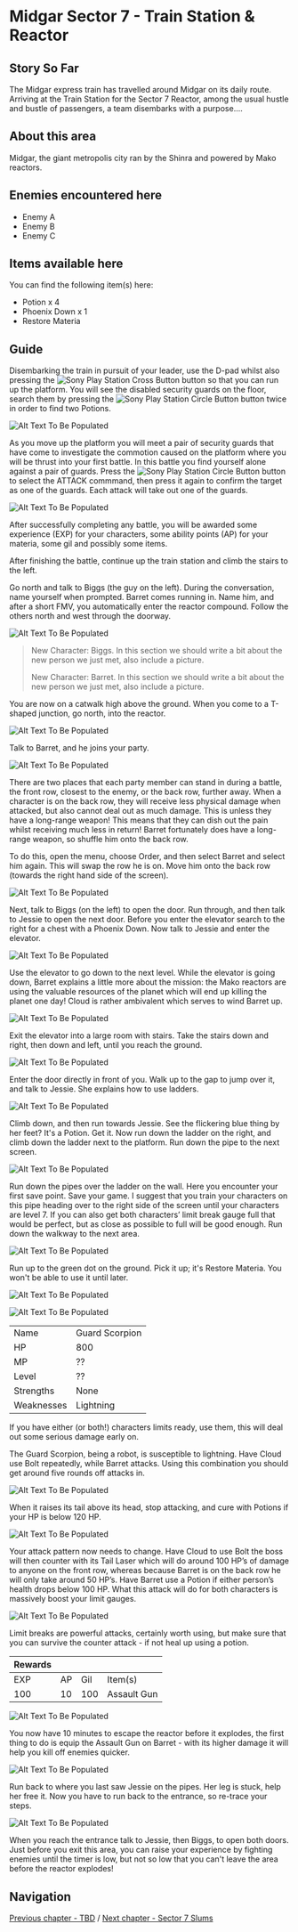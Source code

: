 #  Midgar Sector 7 - Train Station & Reactor


## Story So Far

The Midgar express train has travelled around Midgar on its daily route. Arriving at the Train Station for the Sector 7 Reactor, among the usual hustle and bustle of passengers, a team disembarks with a purpose....

## About this area

Midgar, the giant metropolis city ran by the Shinra and powered by Mako reactors.

## Enemies encountered here

- Enemy A
- Enemy B
- Enemy C

## Items available here

You can find the following item(s) here:

- Potion x 4
- Phoenix Down x 1
- Restore Materia

## Guide

Disembarking the train in pursuit of your leader, use the D-pad whilst also pressing the ![Sony Play Station Cross Button](../general-assets/sony-playstation-cross.png) button so that you can run up the platform. You will see the disabled security guards on the floor, search them by pressing the ![Sony Play Station Circle Button](../general-assets/sony-playstation-circle.png) button twice in order to find two Potions.

![Alt Text To Be Populated](../walkthrough-assets/ch01_01.jpg) 

As you move up the platform you will meet a pair of security guards that have come to investigate the commotion caused on the platform where you will be thrust into your first battle. In this battle you find yourself alone against a pair of guards. Press the ![Sony Play Station Circle Button](../general-assets/sony-playstation-circle.png) button to select the ATTACK commmand, then press it again to confirm the target as one of the guards. Each attack will take out one of the guards.

![Alt Text To Be Populated](../walkthrough-assets/ch01_02.jpg) 

After successfully completing any battle, you will be awarded some experience (EXP) for your characters, some ability points (AP) for your materia, some gil and possibly some items.

After finishing the battle, continue up the train station and climb the stairs to the left.

Go north and talk to Biggs (the guy on the left). During the conversation, name yourself when prompted. Barret comes running in. Name him, and after a short FMV, you automatically enter the reactor compound. Follow the others north and west through the doorway.

![Alt Text To Be Populated](../walkthrough-assets/ch01_03.jpg) 

> New Character: Biggs. 
> In this section we should write a bit about the new person we just met, also include a picture.
>
> New Character: Barret. 
> In this section we should write a bit about the new person we just met, also include a picture.

You are now on a catwalk high above the ground. When you come to a T-shaped junction, go north, into the reactor. 

![Alt Text To Be Populated](../walkthrough-assets/ch01_04.jpg) 

Talk to Barret, and he joins your party.

![Alt Text To Be Populated](../walkthrough-assets/ch01_05.jpg) 

There are two places that each party member can stand in during a battle, the front row, closest to the enemy, or the back row, further away. When a character is on the back row, they will receive less physical damage when attacked, but also cannot deal out as much damage. This is unless they have a long-range weapon! This means that they can dish out the pain whilst receiving much less in return! Barret fortunately does have a long-range weapon, so shuffle him onto the back row.


To do this, open the menu, choose Order, and then select Barret and select him again. This will swap the row he is on. Move him onto the back row (towards the right hand side of the screen).

![Alt Text To Be Populated](../walkthrough-assets/ch01_06.png) 

Next, talk to Biggs (on the left) to open the door. Run through, and then talk to Jessie to open the next door. Before you enter the elevator search to the right for a chest with a Phoenix Down. Now talk to Jessie and enter the elevator.

![Alt Text To Be Populated](../walkthrough-assets/ch01_07.jpg) 

Use the elevator to go down to the next level. While the elevator is going down, Barret explains a little more about the mission: the Mako reactors are using the valuable resources of the planet which will end up killing the planet one day! Cloud is rather ambivalent which serves to wind Barret up.

![Alt Text To Be Populated](../walkthrough-assets/ch01_08.jpg) 

Exit the elevator into a large room with stairs. Take the stairs down and right, then down and left, until you reach the ground.

![Alt Text To Be Populated](../walkthrough-assets/ch01_09.jpg) 

Enter the door directly in front of you. Walk up to the gap to jump over it, and talk to Jessie. She explains how to use ladders.

![Alt Text To Be Populated](../walkthrough-assets/ch01_10.jpg) 


Climb down, and then run towards Jessie. See the flickering blue thing by her feet? It's a Potion. Get it. Now run down the ladder on the right, and climb down the ladder next to the platform. Run down the pipe to the next screen.

![Alt Text To Be Populated](../walkthrough-assets/ch01_11.jpg) 

Run down the pipes over the ladder on the wall. Here you encounter your first save point. Save your game. I suggest that you train your characters on this pipe heading over to the right side of the screen until your characters are level 7. If you can also get both characters’ limit break gauge full that would be perfect, but as close as possible to full will be good enough. Run down the walkway to the next area.

![Alt Text To Be Populated](../walkthrough-assets/ch01_12.jpg) 


Run up to the green dot on the ground. Pick it up; it's Restore Materia. You won't be able to use it until later.

![Alt Text To Be Populated](../walkthrough-assets/ch01_13.jpg) 

![Alt Text To Be Populated](../general-assets/boss-banner.png) 

|   |   |
|---|---|
| Name  | Guard Scorpion  |
| HP  | 800  |
| MP  | ??  |
| Level  | ??  |
| Strengths  | None  |
| Weaknesses  | Lightning  |

If you have either (or both!) characters limits ready, use them, this will deal out some serious damage early on.


The Guard Scorpion, being a robot, is susceptible to lightning. Have Cloud use Bolt repeatedly, while Barret attacks. Using this combination you should get around five rounds off attacks in.

![Alt Text To Be Populated](../walkthrough-assets/ch01_14.png) 

When it raises its tail above its head, stop attacking, and cure with Potions if your HP is below 120 HP.

![Alt Text To Be Populated](../walkthrough-assets/ch01_15.png) 

Your attack pattern now needs to change. Have Cloud to use Bolt the boss will then counter with its Tail Laser which will do around 100 HP’s of damage to anyone on the front row, whereas because Barret is on the back row he will only take around 50 HP’s. Have Barret use a Potion if either person’s health drops below 100 HP. What this attack will do for both characters is massively boost your limit gauges.


![Alt Text To Be Populated](../walkthrough-assets/ch01_16.png) 

Limit breaks are powerful attacks, certainly worth using, but make sure that you can survive the counter attack - if not heal up using a potion.

| Rewards  |   |   |   |
|---|---|---|---|
| EXP  | AP  | Gil  | Item(s)  |
| 100  | 10  | 100  | Assault Gun  |

![Alt Text To Be Populated](../general-assets/boss-banner.png) 

You now have 10 minutes to escape the reactor before it explodes, the first thing to do is equip the Assault Gun on Barret - with its higher damage it will help you kill off enemies quicker.

![Alt Text To Be Populated](../walkthrough-assets/ch01_17.png) 

Run back to where you last saw Jessie on the pipes. Her leg is stuck, help her free it. Now you have to run back to the entrance, so re-trace your steps.

![Alt Text To Be Populated](../walkthrough-assets/ch01_18.png) 

When you reach the entrance talk to Jessie, then Biggs, to open both doors. Just before you exit this area, you can raise your experience by fighting enemies until the timer is low, but not so low that you can't leave the area before the reactor explodes! 


## Navigation
[Previous chapter - TBD](/chapter_01.md) / [Next chapter - Sector 7 Slums](/chapter_03.md)
